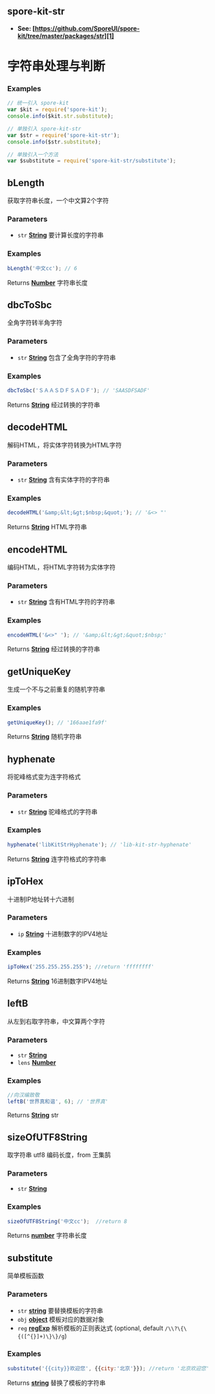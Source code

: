 <!-- Generated by documentation.js. Update this documentation by updating the source code. -->

## spore-kit-str

-   **See: [https://github.com/SporeUI/spore-kit/tree/master/packages/str][1]**

# 字符串处理与判断

### Examples

```javascript
// 统一引入 spore-kit
var $kit = require('spore-kit');
console.info($kit.str.substitute);

// 单独引入 spore-kit-str
var $str = require('spore-kit-str');
console.info($str.substitute);

// 单独引入一个方法
var $substitute = require('spore-kit-str/substitute');
```

## bLength

获取字符串长度，一个中文算2个字符

### Parameters

-   `str` **[String][2]** 要计算长度的字符串

### Examples

```javascript
bLength('中文cc'); // 6
```

Returns **[Number][3]** 字符串长度

## dbcToSbc

全角字符转半角字符

### Parameters

-   `str` **[String][2]** 包含了全角字符的字符串

### Examples

```javascript
dbcToSbc('ＳＡＡＳＤＦＳＡＤＦ'); // 'SAASDFSADF'
```

Returns **[String][2]** 经过转换的字符串

## decodeHTML

解码HTML，将实体字符转换为HTML字符

### Parameters

-   `str` **[String][2]** 含有实体字符的字符串

### Examples

```javascript
decodeHTML('&amp;&lt;&gt;$nbsp;&quot;'); // '&<> "'
```

Returns **[String][2]** HTML字符串

## encodeHTML

编码HTML，将HTML字符转为实体字符

### Parameters

-   `str` **[String][2]** 含有HTML字符的字符串

### Examples

```javascript
encodeHTML('&<>" '); // '&amp;&lt;&gt;&quot;$nbsp;'
```

Returns **[String][2]** 经过转换的字符串

## getUniqueKey

生成一个不与之前重复的随机字符串

### Examples

```javascript
getUniqueKey(); // '166aae1fa9f'
```

Returns **[String][2]** 随机字符串

## hyphenate

将驼峰格式变为连字符格式

### Parameters

-   `str` **[String][2]** 驼峰格式的字符串

### Examples

```javascript
hyphenate('libKitStrHyphenate'); // 'lib-kit-str-hyphenate'
```

Returns **[String][2]** 连字符格式的字符串

## ipToHex

十进制IP地址转十六进制

### Parameters

-   `ip` **[String][2]** 十进制数字的IPV4地址

### Examples

```javascript
ipToHex('255.255.255.255'); //return 'ffffffff'
```

Returns **[String][2]** 16进制数字IPV4地址

## leftB

从左到右取字符串，中文算两个字符

### Parameters

-   `str` **[String][2]** 
-   `lens` **[Number][3]** 

### Examples

```javascript
//向汉编致敬
leftB('世界真和谐', 6); // '世界真'
```

Returns **[String][2]** str

## sizeOfUTF8String

取字符串 utf8 编码长度，from 王集鹄

### Parameters

-   `str` **[String][2]** 

### Examples

```javascript
sizeOfUTF8String('中文cc');  //return 8
```

Returns **[number][3]** 字符串长度

## substitute

简单模板函数

### Parameters

-   `str` **[string][2]** 要替换模板的字符串
-   `obj` **[object][4]** 模板对应的数据对象
-   `reg` **[regExp][5]** 解析模板的正则表达式 (optional, default `/\\?\{\{([^{}]+)\}\}/g`)

### Examples

```javascript
substitute('{{city}}欢迎您', {{city:'北京'}}); //return '北京欢迎您'
```

Returns **[string][2]** 替换了模板的字符串

[1]: https://github.com/SporeUI/spore-kit/tree/master/packages/str

[2]: https://developer.mozilla.org/docs/Web/JavaScript/Reference/Global_Objects/String

[3]: https://developer.mozilla.org/docs/Web/JavaScript/Reference/Global_Objects/Number

[4]: https://developer.mozilla.org/docs/Web/JavaScript/Reference/Global_Objects/Object

[5]: https://developer.mozilla.org/docs/Web/JavaScript/Reference/Global_Objects/RegExp
